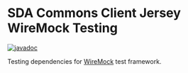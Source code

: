 # SDA Commons Client Jersey WireMock Testing

[![javadoc](https://javadoc.io/badge2/org.sdase.commons/sda-commons-client-jersey-wiremock-testing/javadoc.svg)](https://javadoc.io/doc/org.sdase.commons/sda-commons-client-jersey-wiremock-testing)

Testing dependencies for [WireMock](https://wiremock.org) test framework.
